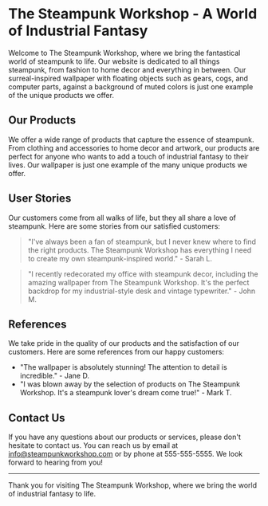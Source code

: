 <!--font:Great Vibes-->

# The Steampunk Workshop - A World of Industrial Fantasy

Welcome to The Steampunk Workshop, where we bring the fantastical world of steampunk to life. Our website is dedicated to all things steampunk, from fashion to home decor and everything in between. Our surreal-inspired wallpaper with floating objects such as gears, cogs, and computer parts, against a background of muted colors is just one example of the unique products we offer.

## Our Products

We offer a wide range of products that capture the essence of steampunk. From clothing and accessories to home decor and artwork, our products are perfect for anyone who wants to add a touch of industrial fantasy to their lives. Our wallpaper is just one example of the many unique products we offer.

## User Stories

Our customers come from all walks of life, but they all share a love of steampunk. Here are some stories from our satisfied customers:

> "I've always been a fan of steampunk, but I never knew where to find the right products. The Steampunk Workshop has everything I need to create my own steampunk-inspired world." - Sarah L.

> "I recently redecorated my office with steampunk decor, including the amazing wallpaper from The Steampunk Workshop. It's the perfect backdrop for my industrial-style desk and vintage typewriter." - John M.

## References

We take pride in the quality of our products and the satisfaction of our customers. Here are some references from our happy customers:

- "The wallpaper is absolutely stunning! The attention to detail is incredible." - Jane D.
- "I was blown away by the selection of products on The Steampunk Workshop. It's a steampunk lover's dream come true!" - Mark T.

## Contact Us

If you have any questions about our products or services, please don't hesitate to contact us. You can reach us by email at [info@steampunkworkshop.com](mailto:info@steampunkworkshop.com) or by phone at 555-555-5555. We look forward to hearing from you!

---

Thank you for visiting The Steampunk Workshop, where we bring the world of industrial fantasy to life.

<!--

Write me content for website with wallpaper which alt text is:

"A surrealist-inspired wallpaper with floating objects such as gears, cogs, and computer parts, against a background of muted colors."

The name/title of the page should not be 1:1 copy of the alt text but rather a real content of the website which is using this wallpaper.

- Use markdown format 
- Start with heading
- Heading should be short and concise
- The content should look like a real website 
- The website should not be about the wallpaper, wallpaper is just a related background
- Heading should be contain work "wallpaper" or "background"
- Include real sections like references, contact, user stories, etc. use things relevant to the page purpose.
- Feel free to use structure like headings, bullets, numbering, blockquotes, paragraphs, horizontal lines, etc.
- You can use formatting like bold or _italic_
- You can include UTF-8 emojis
- Links should be only #hash anchors (and you can refer to the document itself)
- Do not include images


---


# The Steampunk Workshop - A World of Industrial Fantasy

Welcome to The Steampunk Workshop, where we bring the fantastical world of steampunk to life. Our website is dedicated to all things steampunk, from fashion to home decor and everything in between. Our surreal-inspired wallpaper with floating objects such as gears, cogs, and computer parts, against a background of muted colors is just one example of the unique products we offer.

## Our Products

We offer a wide range of products that capture the essence of steampunk. From clothing and accessories to home decor and artwork, our products are perfect for anyone who wants to add a touch of industrial fantasy to their lives. Our wallpaper is just one example of the many unique products we offer.

## User Stories

Our customers come from all walks of life, but they all share a love of steampunk. Here are some stories from our satisfied customers:

> "I've always been a fan of steampunk, but I never knew where to find the right products. The Steampunk Workshop has everything I need to create my own steampunk-inspired world." - Sarah L.

> "I recently redecorated my office with steampunk decor, including the amazing wallpaper from The Steampunk Workshop. It's the perfect backdrop for my industrial-style desk and vintage typewriter." - John M.

## References

We take pride in the quality of our products and the satisfaction of our customers. Here are some references from our happy customers:

- "The wallpaper is absolutely stunning! The attention to detail is incredible." - Jane D.
- "I was blown away by the selection of products on The Steampunk Workshop. It's a steampunk lover's dream come true!" - Mark T.

## Contact Us

If you have any questions about our products or services, please don't hesitate to contact us. You can reach us by email at [info@steampunkworkshop.com](mailto:info@steampunkworkshop.com) or by phone at 555-555-5555. We look forward to hearing from you!

---

Thank you for visiting The Steampunk Workshop, where we bring the world of industrial fantasy to life.

-->

